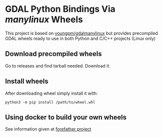 # GDAL Python Bindings Via *manylinux* Wheels

This project is based on [youngpm/gdalmanylinux](https://github.com/youngpm/gdalmanylinux) but provides precompiled GDAL wheels ready to use in both Python and C/C++ projects (Linux only)

## Download precompiled wheels
Go to releases and find tarball needed. Download it.

## Install wheels
After downloading wheel simply install it with:

`python3 -m pip install /path/to/wheel.whl`

## Using docker to build your own wheels
See information given at [forefather project](https://github.com/youngpm/gdalmanylinux)